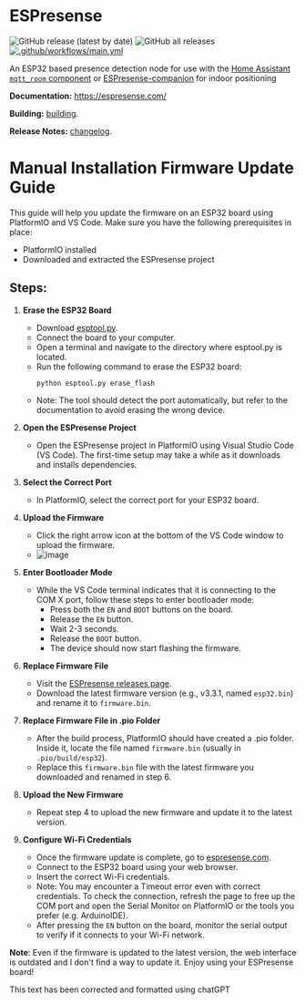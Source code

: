 # ESPresense

![GitHub release (latest by date)](https://img.shields.io/github/v/release/ESPresense/ESPresense)
![GitHub all releases](https://img.shields.io/github/downloads/ESPresense/ESPresense/total)
[![.github/workflows/main.yml](https://github.com/ESPresense/ESPresense/actions/workflows/build.yml/badge.svg)](https://github.com/ESPresense/ESPresense/actions/workflows/build.yml)


An ESP32 based presence detection node for use with the [Home Assistant](https://www.home-assistant.io/) [`mqtt_room` component](https://www.home-assistant.io/components/sensor.mqtt_room/) or [ESPresense-companion](https://github.com/ESPresense/ESPresense-companion) for indoor positioning

**Documentation:** https://espresense.com/

**Building:** [building](./BUILDING.md).

**Release Notes:** [changelog](./CHANGELOG.md).


# Manual Installation Firmware Update Guide

This guide will help you update the firmware on an ESP32 board using PlatformIO and VS Code. Make sure you have the following prerequisites in place:

- PlatformIO installed
- Downloaded and extracted the ESPresense project

## Steps:

1. **Erase the ESP32 Board**

    - Download [esptool.py](https://github.com/espressif/esptool).
    - Connect the board to your computer.
    - Open a terminal and navigate to the directory where esptool.py is located.
    - Run the following command to erase the ESP32 board:
      ```
      python esptool.py erase_flash
      ```
    - Note: The tool should detect the port automatically, but refer to the documentation to avoid erasing the wrong device.

2. **Open the ESPresense Project**

    - Open the ESPresense project in PlatformIO using Visual Studio Code (VS Code). The first-time setup may take a while as it downloads and installs dependencies.

3. **Select the Correct Port**

    - In PlatformIO, select the correct port for your ESP32 board.

4. **Upload the Firmware**

    - Click the right arrow icon at the bottom of the VS Code window to upload the firmware.
    - ![image](https://github.com/ESPresense/ESPresense/assets/19153649/53af9221-e027-480b-99d6-3bf35084b09f)

5. **Enter Bootloader Mode**

    - While the VS Code terminal indicates that it is connecting to the COM X port, follow these steps to enter bootloader mode:
      - Press both the `EN` and `BOOT` buttons on the board.
      - Release the `EN` button.
      - Wait 2-3 seconds.
      - Release the `BOOT` button.
      - The device should now start flashing the firmware.

7. **Replace Firmware File**

    - Visit the [ESPresense releases page](https://github.com/ESPresense/ESPresense/releases).
    - Download the latest firmware version (e.g., v3.3.1, named `esp32.bin`) and rename it to `firmware.bin`.

8. **Replace Firmware File in .pio Folder**

    - After the build process, PlatformIO should have created a .pio folder. Inside it, locate the file named `firmware.bin` (usually in `.pio/build/esp32`).
    - Replace this `firmware.bin` file with the latest firmware you downloaded and renamed in step 6.

9. **Upload the New Firmware**

    - Repeat step 4 to upload the new firmware and update it to the latest version.

10. **Configure Wi-Fi Credentials**

    - Once the firmware update is complete, go to [espresense.com](https://espresense.com/).
    - Connect to the ESP32 board using your web browser.
    - Insert the correct Wi-Fi credentials.
    - Note: You may encounter a Timeout error even with correct credentials. To check the connection, refresh the page to free up the COM port and open the Serial Monitor on PlatformIO or the tools you prefer (e.g. ArduinoIDE).
    - After pressing the `EN` button on the board, monitor the serial output to verify if it connects to your Wi-Fi network.

**Note**: Even if the firmware is updated to the latest version, the web interface is outdated and I don't find a way to update it.
Enjoy using your ESPresense board!

This text has been corrected and formatted using chatGPT
